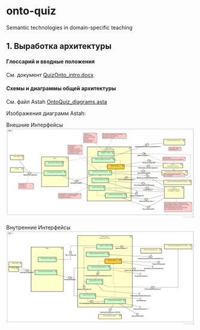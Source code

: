 # onto-quiz
Semantic technologies in domain-specific teaching

## 1. Выработка архитектуры

#### Глоссарий и вводные положения
См. документ [QuizOnto_intro.docx](/QuizOnto_intro.docx)

#### Схемы и диаграммы общей архитектуры
См. файл Astah [OntoQuiz_diagrams.asta](/OntoQuiz_diagrams.asta)

Изображения диаграмм Astah:

Внешние Интерфейсы
<img src="/img/OntoQuiz_diagrams/ВнешниеИнтерфейсы.png">

Внутренние Интерфейсы
<img src="/img/OntoQuiz_diagrams/ВнутренниеИнтерфейсы.png">
